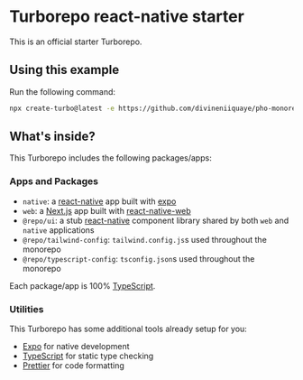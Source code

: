 # Turborepo react-native starter

This is an official starter Turborepo.

## Using this example

Run the following command:

```sh
npx create-turbo@latest -e https://github.com/divineniiquaye/pho-monorepo -m pnpm
```

## What's inside?

This Turborepo includes the following packages/apps:

### Apps and Packages

-   `native`: a [react-native](https://reactnative.dev/) app built with [expo](https://docs.expo.dev/)
-   `web`: a [Next.js](https://nextjs.org/) app built with [react-native-web](https://necolas.github.io/react-native-web/)
-   `@repo/ui`: a stub [react-native](https://reactnative.dev/) component library shared by both `web` and `native` applications
-   `@repo/tailwind-config`: `tailwind.config.js`s used throughout the monorepo
-   `@repo/typescript-config`: `tsconfig.json`s used throughout the monorepo

Each package/app is 100% [TypeScript](https://www.typescriptlang.org/).

### Utilities

This Turborepo has some additional tools already setup for you:

-   [Expo](https://docs.expo.dev/) for native development
-   [TypeScript](https://www.typescriptlang.org/) for static type checking
-   [Prettier](https://prettier.io) for code formatting
